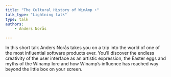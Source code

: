```yaml
---
title: "The Cultural History of WinAmp ⚡️"
talk_type: "Lightning talk"
type: talk
authors:
    - Anders Norås

---
```

In this short talk Anders Norås takes you on a trip into the world of one of the most influential software products ever. You’ll discover the endless creativity of the user interface as an artistic expression, the Easter eggs and myths of the Winamp lore and how Winamp’s influence has reached way beyond the little box on your screen.
